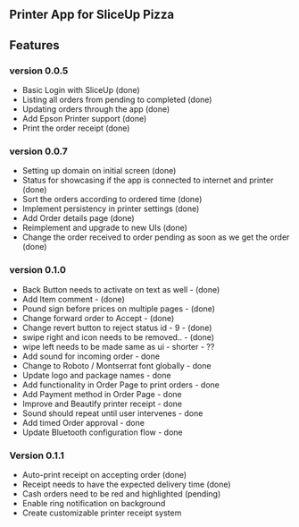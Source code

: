 ## Printer App for SliceUp Pizza


## Features
### version 0.0.5
- Basic Login with SliceUp (done)
- Listing all orders from pending to completed (done)
- Updating orders through the app (done)
- Add Epson Printer support (done)
- Print the order receipt (done)

### version 0.0.7
- Setting up domain on initial screen (done)
- Status for showcasing if the app is connected to internet and printer (done)
- Sort the orders according to ordered time (done)
- Implement persistency in printer settings (done)
- Add Order details page (done)
- Reimplement and upgrade to new UIs (done)
- Change the order received to order pending as soon as we get the order (done)

### version 0.1.0
- Back Button needs to activate on text as well - (done)
- Add Item comment - (done)
- Pound sign before prices on multiple pages - (done)
- Change forward order to Accept - (done)
- Change revert button to reject status id - 9 - (done)
- swipe right and icon needs to be removed.. - (done)
- wipe left needs to be made same as ui - shorter - ??
- Add sound for incoming order - done
- Change to Roboto / Montserrat font globally - done
- Update logo and package names - done
- Add functionality in Order Page to print orders - done
- Add Payment method in Order Page - done
- Improve and Beautify printer receipt - done
- Sound should repeat until user intervenes - done
- Add timed Order approval - done
- Update Bluetooth configuration flow - done


### Version 0.1.1
- Auto-print receipt on accepting order (done)
- Receipt needs to have the expected delivery time (done)
- Cash orders need to be red and highlighted (pending)
- Enable ring notification on background
- Create customizable printer receipt system